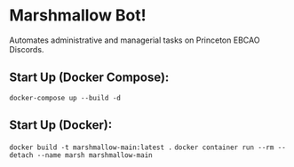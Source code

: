 # Marshmallow Bot!

Automates administrative and managerial tasks on Princeton EBCAO Discords.

## Start Up (Docker Compose):

`docker-compose up --build -d`

## Start Up (Docker):

`docker build -t marshmallow-main:latest .`
`docker container run --rm --detach --name marsh marshmallow-main`

